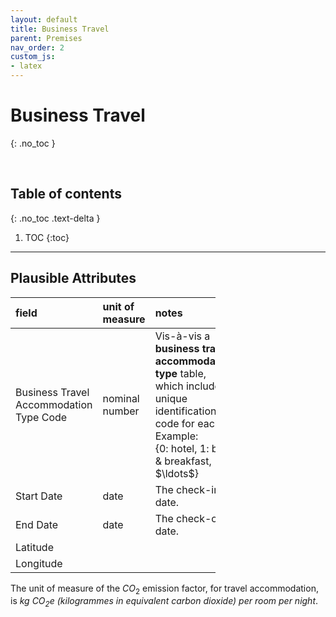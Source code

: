 ```yaml
---
layout: default
title: Business Travel
parent: Premises
nav_order: 2
custom_js:
- latex
---
```


# Business Travel
{: .no_toc }

<br>

## Table of contents
{: .no_toc .text-delta }

1. TOC
{:toc}

---


## Plausible Attributes

<table style="width: 65%;">
    <colgroup>
        <col span="1" style="width: 8.0%;">
        <col span="1" style="width: 8.0%;">
        <col span="1" style="width: 41.0%;">
    </colgroup>
    <thead><tr style="text-align: left">
        <th>field</th><th>unit of<br>measure</th><th>notes</th></tr>
    </thead>
    <tr><td>Business Travel Accommodation Type Code</td>
        <td>nominal number</td><td>Vis-à-vis a <b>business travel accommodation type</b> table, which includes a unique identification code for each. Example:<br>{0: hotel, 1: bed & breakfast, $\ldots$}</td></tr>
    <tr><td>Start Date</td>
        <td>date</td><td>The check-in date.</td></tr>
    <tr><td>End Date</td>
        <td>date</td><td>The check-out date.</td></tr>
    <tr><td>Latitude</td>
        <td></td><td></td></tr>
    <tr><td>Longitude</td>
        <td></td><td></td></tr>
</table>


The unit of measure of the $CO_{2}$ emission factor, for travel accommodation, is  <i>kg $CO_{2}$e (kilogrammes in equivalent carbon dioxide) per room per night</i>.

<br>
<br>

<br>
<br>

